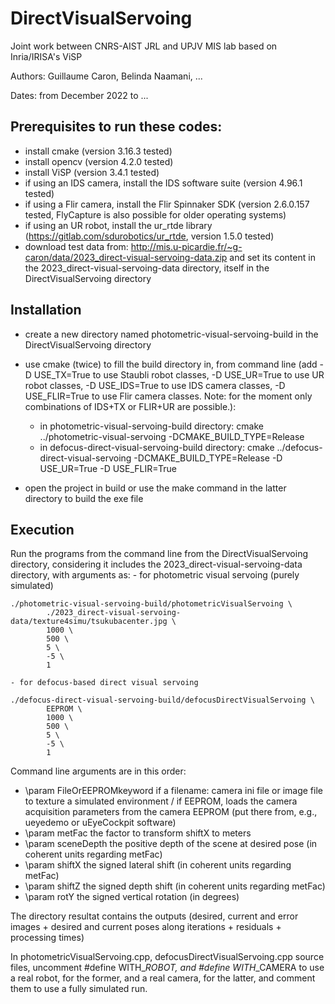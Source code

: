 # DirectVisualServoing

Joint work between CNRS-AIST JRL and UPJV MIS lab based on Inria/IRISA's ViSP

Authors: Guillaume Caron, Belinda Naamani, ...

Dates: from December 2022 to ...

## Prerequisites to run these codes: 
- install cmake (version 3.16.3 tested)
- install opencv (version 4.2.0 tested)
- install ViSP (version 3.4.1 tested)
- if using an IDS camera, install the IDS software suite (version 4.96.1 tested)
- if using a Flir camera, install the Flir Spinnaker SDK (version 2.6.0.157 tested, FlyCapture is also possible for older operating systems)
- if using an UR robot, install the ur_rtde library (https://gitlab.com/sdurobotics/ur_rtde, version 1.5.0 tested)
- download test data from: http://mis.u-picardie.fr/~g-caron/data/2023_direct-visual-servoing-data.zip and set its content in the 2023_direct-visual-servoing-data directory, itself in the DirectVisualServoing directory

## Installation

- create a new directory named photometric-visual-servoing-build in the DirectVisualServoing directory

- use cmake (twice) to fill the build directory in, from command line (add -D USE_TX=True to use Staubli robot classes, -D USE_UR=True to use UR robot classes, -D USE_IDS=True to use IDS camera classes, -D USE_FLIR=True to use Flir camera classes. Note: for the moment only combinations of IDS+TX or FLIR+UR are possible.): 
	- in photometric-visual-servoing-build directory: cmake ../photometric-visual-servoing -DCMAKE_BUILD_TYPE=Release
	- in defocus-direct-visual-servoing-build directory: cmake ../defocus-direct-visual-servoing -DCMAKE_BUILD_TYPE=Release -D USE_UR=True -D USE_FLIR=True

- open the project in build or use the make command in the latter directory to build the exe file

## Execution

Run the programs from the command line from the DirectVisualServoing directory, considering it includes the 2023_direct-visual-servoing-data directory, with arguments as:
	- for photometric visual servoing (purely simulated)
```
./photometric-visual-servoing-build/photometricVisualServoing \
		./2023_direct-visual-servoing-data/texture4simu/tsukubacenter.jpg \
		1000 \
		500 \
		5 \
		-5 \
		1
```
	- for defocus-based direct visual servoing
```
./defocus-direct-visual-servoing-build/defocusDirectVisualServoing \
		EEPROM \
		1000 \
		500 \
		5 \
		-5 \
		1
```

Command line arguments are in this order:
- \param FileOrEEPROMkeyword if a filename: camera ini file or image file to texture a simulated environment / if EEPROM, loads the camera acquisition parameters from the camera EEPROM (put there from, e.g., ueyedemo or uEyeCockpit software)
- \param metFac the factor to transform shiftX to meters
- \param sceneDepth the positive depth of the scene at desired pose (in coherent units regarding metFac)
- \param shiftX the signed lateral shift (in coherent units regarding metFac)
- \param shiftZ the signed depth shift (in coherent units regarding metFac)
- \param rotY the signed vertical rotation (in degrees)

The directory resultat contains the outputs (desired, current and error images + desired and current poses along iterations + residuals + processing times)

In photometricVisualServoing.cpp, defocusDirectVisualServoing.cpp source files, uncomment #define WITH_*_ROBOT, and #define WITH_*_CAMERA to use a real robot, for the former, and a real camera, for the latter, and comment them to use a fully simulated run. 
